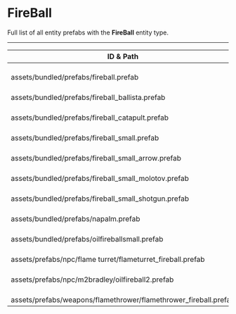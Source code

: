 # FireBall
Full list of all <Badge type="warning" text="12"/> entity prefabs with the **FireBall** entity type.

---
| ID & Path |
| --- |
| <a href="#3369311876"><Badge id="3369311876" type="tip" text="#"/></a> <Badge type="tip" text="3369311876"/> <Badge type="info" text="RealmedRemove"/> <Badge type="info" text="HideUntilMobile"/> <Badge type="info" text="EntityFlag_Toggle"/> <Badge type="info" text="PrefabInformation"/> <br> assets/bundled/prefabs/fireball.prefab |
| <a href="#1071667043"><Badge id="1071667043" type="tip" text="#"/></a> <Badge type="tip" text="1071667043"/> <Badge type="info" text="RealmedRemove"/> <Badge type="info" text="HideUntilMobile"/> <Badge type="info" text="PrefabInformation"/> <br> assets/bundled/prefabs/fireball_ballista.prefab |
| <a href="#1409563449"><Badge id="1409563449" type="tip" text="#"/></a> <Badge type="tip" text="1409563449"/> <Badge type="info" text="RealmedRemove"/> <Badge type="info" text="HideUntilMobile"/> <Badge type="info" text="PrefabInformation"/> <br> assets/bundled/prefabs/fireball_catapult.prefab |
| <a href="#2086405370"><Badge id="2086405370" type="tip" text="#"/></a> <Badge type="tip" text="2086405370"/> <Badge type="info" text="RealmedRemove"/> <Badge type="info" text="HideUntilMobile"/> <Badge type="info" text="PrefabInformation"/> <br> assets/bundled/prefabs/fireball_small.prefab |
| <a href="#1081379866"><Badge id="1081379866" type="tip" text="#"/></a> <Badge type="tip" text="1081379866"/> <Badge type="info" text="RealmedRemove"/> <Badge type="info" text="HideUntilMobile"/> <Badge type="info" text="PrefabInformation"/> <br> assets/bundled/prefabs/fireball_small_arrow.prefab |
| <a href="#2673585394"><Badge id="2673585394" type="tip" text="#"/></a> <Badge type="tip" text="2673585394"/> <Badge type="info" text="RealmedRemove"/> <Badge type="info" text="HideUntilMobile"/> <Badge type="info" text="PrefabInformation"/> <br> assets/bundled/prefabs/fireball_small_molotov.prefab |
| <a href="#1837652231"><Badge id="1837652231" type="tip" text="#"/></a> <Badge type="tip" text="1837652231"/> <Badge type="info" text="RealmedRemove"/> <Badge type="info" text="HideUntilMobile"/> <Badge type="info" text="PrefabInformation"/> <br> assets/bundled/prefabs/fireball_small_shotgun.prefab |
| <a href="#184893264"><Badge id="184893264" type="tip" text="#"/></a> <Badge type="tip" text="184893264"/> <Badge type="info" text="RealmedRemove"/> <Badge type="info" text="HideUntilMobile"/> <Badge type="info" text="PrefabInformation"/> <br> assets/bundled/prefabs/napalm.prefab |
| <a href="#3550347674"><Badge id="3550347674" type="tip" text="#"/></a> <Badge type="tip" text="3550347674"/> <Badge type="info" text="RealmedRemove"/> <Badge type="info" text="HideUntilMobile"/> <Badge type="info" text="PrefabInformation"/> <br> assets/bundled/prefabs/oilfireballsmall.prefab |
| <a href="#2781905939"><Badge id="2781905939" type="tip" text="#"/></a> <Badge type="tip" text="2781905939"/> <Badge type="info" text="RealmedRemove"/> <Badge type="info" text="HideUntilMobile"/> <br> assets/prefabs/npc/flame turret/flameturret_fireball.prefab |
| <a href="#3761185980"><Badge id="3761185980" type="tip" text="#"/></a> <Badge type="tip" text="3761185980"/> <Badge type="info" text="DontBecomeSolidWithPlayerInside"/> <Badge type="info" text="RealmedRemove"/> <Badge type="info" text="HideUntilMobile"/> <br> assets/prefabs/npc/m2bradley/oilfireball2.prefab |
| <a href="#844008300"><Badge id="844008300" type="tip" text="#"/></a> <Badge type="tip" text="844008300"/> <Badge type="info" text="DontBecomeSolidWithPlayerInside"/> <Badge type="info" text="RealmedRemove"/> <Badge type="info" text="HideUntilMobile"/> <Badge type="info" text="EntityFlag_Toggle"/> <Badge type="info" text="PrefabInformation"/> <br> assets/prefabs/weapons/flamethrower/flamethrower_fireball.prefab |
